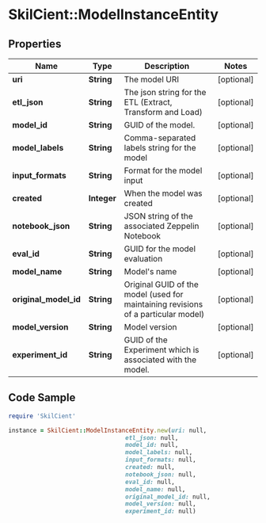 # SkilCient::ModelInstanceEntity

## Properties

Name | Type | Description | Notes
------------ | ------------- | ------------- | -------------
**uri** | **String** | The model URI | [optional] 
**etl_json** | **String** | The json string for the ETL (Extract, Transform and Load) | [optional] 
**model_id** | **String** | GUID of the model. | [optional] 
**model_labels** | **String** | Comma-separated labels string for the model | [optional] 
**input_formats** | **String** | Format for the model input | [optional] 
**created** | **Integer** | When the model was created | [optional] 
**notebook_json** | **String** | JSON string of the associated Zeppelin Notebook | [optional] 
**eval_id** | **String** | GUID for the model evaluation | [optional] 
**model_name** | **String** | Model&#39;s name | [optional] 
**original_model_id** | **String** | Original GUID of the model (used for maintaining revisions of a particular model) | [optional] 
**model_version** | **String** | Model version | [optional] 
**experiment_id** | **String** | GUID of the Experiment which is associated with the model. | [optional] 

## Code Sample

```ruby
require 'SkilCient'

instance = SkilCient::ModelInstanceEntity.new(uri: null,
                                 etl_json: null,
                                 model_id: null,
                                 model_labels: null,
                                 input_formats: null,
                                 created: null,
                                 notebook_json: null,
                                 eval_id: null,
                                 model_name: null,
                                 original_model_id: null,
                                 model_version: null,
                                 experiment_id: null)
```



